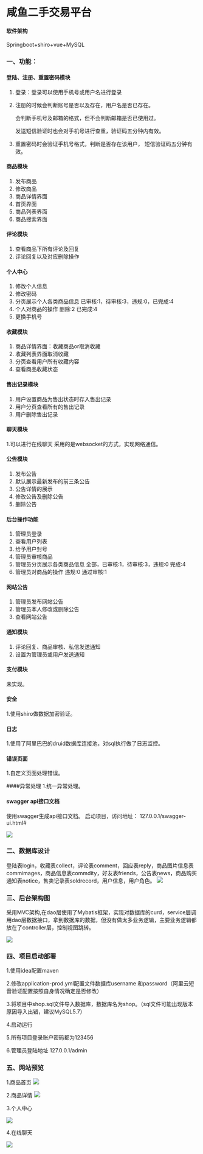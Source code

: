 # 咸鱼二手交易平台



#### 软件架构
Springboot+shiro+vue+MySQL

### 一、功能：
  #### 登陆、注册、重置密码模块
  1. 登录：登录可以使用手机号或用户名进行登录
  2. 注册的时候会判断账号是否以及存在，用户名是否已存在。
     
     会判断手机号及邮箱的格式，但不会判断邮箱是否已使用过。
     
     发送短信验证时也会对手机号进行查重，验证码五分钟内有效。
  3. 重置密码时会验证手机号格式，判断是否存在该用户，  短信验证码五分钟有效。 

  #### 商品模块
  1. 发布商品
  2. 修改商品
  3. 商品详情界面
  4. 首页界面
  5. 商品列表界面
  6. 商品搜索界面

  #### 评论模块
  1. 查看商品下所有评论及回复
  2. 评论回复以及对应删除操作

  #### 个人中心
  1. 修改个人信息
  2. 修改密码
  3. 分页展示个人各类商品信息 已审核:1，待审核:3，违规:0，已完成:4
  4. 个人对商品的操作 删除:2  已完成:4
  5. 更换手机号

  #### 收藏模块
  1. 商品详情界面：收藏商品or取消收藏
  2. 收藏列表界面取消收藏
  3. 分页查看用户所有收藏内容
  4. 查看商品收藏状态

  #### 售出记录模块
  1. 用户设置商品为售出状态时存入售出记录
  2. 用户分页查看所有的售出记录
  3. 用户删除售出记录

  #### 聊天模块
  1.可以进行在线聊天
  采用的是websocket的方式，实现网络通信。

  #### 公告模块
  1. 发布公告
  2. 默认展示最新发布的前三条公告
  3. 公告详情的展示
  4. 修改公告及删除公告
  5. 删除公告

  #### 后台操作功能
  1. 管理员登录
  2. 查看用户列表
  3. 给予用户封号
  4. 管理员审核商品
  5. 管理员分页展示各类商品信息 全部，已审核:1，待审核:3，违规:0 完成:4
  6. 管理员对商品的操作 违规:0 通过审核:1

  #### 网站公告
  1. 管理员发布网站公告
  2. 管理员本人修改或删除公告
  3. 查看网站公告

  #### 通知模块
  1. 评论回复、商品审核、私信发送通知
  2. 设置为管理员或用户发送通知

  #### 支付模块
  未实现。

  #### 安全
  1.使用shiro做数据加密验证。

  #### 日志
  1.使用了阿里巴巴的druid数据库连接池，对sql执行做了日志监控。

  #### 错误页面
  1.自定义页面处理错误。

  ####异常处理
   1.统一异常处理。

  #### swagger api接口文档
   使用swagger生成api接口文档。
   启动项目，访问地址： 127.0.0.1/swagger-ui.html#

   ![](https://sign-1259371307.cos.ap-chongqing.myqcloud.com/1615620190698.png)

### 二、数据库设计

登陆表login，收藏表collect，评论表comment，回应表reply，商品图片信息表commimages，商品信息表commdity，好友表friends，公告表news，商品购买通知表notice，售卖记录表soldrecord，用户信息，用户角色。
![](https://sign-1259371307.cos.ap-chongqing.myqcloud.com/1615550791054.png)

### 三、后台架构图

采用MVC架构,在dao层使用了Mybatis框架，实现对数据库的curd，service层调用dao层数据接口，拿到数据库的数据，但没有做太多业务逻辑，主要业务逻辑都放在了controller层，控制视图跳转。

![](https://sign-1259371307.cos.ap-chongqing.myqcloud.com/1615551807984.png)



###   四、项目启动部署

1.使用idea配置maven

2.修改application-prod.yml配置文件数据库username 和password（阿里云短音验证配置按照自身情况确定是否修改）

3.将项目中shop.sql文件导入数据库，数据库名为shop。（sql文件可能出现版本原因导入出错，建议MySQL5.7）

4.启动运行

5.所有项目登录账户密码都为123456

6.管理员登陆地址 127.0.0.1/admin







### 五、网站预览



  1.商品首页
![](https://sign-1259371307.cos.ap-chongqing.myqcloud.com/1615547794361.png)

  

2.商品详情
![](https://sign-1259371307.cos.ap-chongqing.myqcloud.com/1615547868554.png)

  3.个人中心

![](https://sign-1259371307.cos.ap-chongqing.myqcloud.com/1615547905809.png)

  

4.在线聊天

![](https://sign-1259371307.cos.ap-chongqing.myqcloud.com/1615547939625.png)






